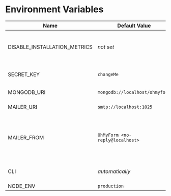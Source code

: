 # Environment Variables

| Name | Default Value | Description |
| ---- | ------------- | ----------- |
| DISABLE_INSTALLATION_METRICS | *not set* | Per default installations are [publishing](./installation.metrics.md) their existence |
| SECRET_KEY | `changeMe` | JWT Secret for authentication |
| MONGODB_URI | `mongodb://localhost/ohmyform` | MongoDB Connection |
| MAILER_URI | `smtp://localhost:1025` | [Mail Connection](https://nodemailer.com/smtp/) |
| MAILER_FROM | `OhMyForm <no-reply@localhost>` | Default From path, make sure that your mail server supports the given from addres |
| CLI | *automatically* | activates pretty print for log output |
| NODE_ENV | `production` | |

